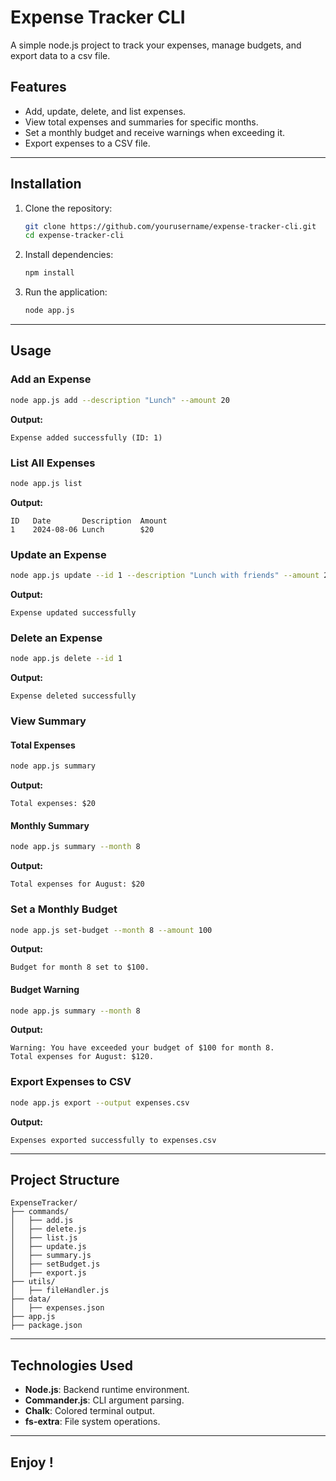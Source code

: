 # Expense Tracker CLI



A simple node.js project to track your expenses, manage budgets, and export data to a csv file.

## Features

- Add, update, delete, and list expenses.
- View total expenses and summaries for specific months.
- Set a monthly budget and receive warnings when exceeding it.
- Export expenses to a CSV file.

---

## Installation

1. Clone the repository:

   ```bash
   git clone https://github.com/yourusername/expense-tracker-cli.git
   cd expense-tracker-cli
   ```

2. Install dependencies:

   ```bash
   npm install
   ```

3. Run the application:
   ```bash
   node app.js
   ```

---

## Usage

### Add an Expense

```bash
node app.js add --description "Lunch" --amount 20
```

**Output:**

```
Expense added successfully (ID: 1)
```

### List All Expenses

```bash
node app.js list
```

**Output:**

```
ID   Date       Description  Amount
1    2024-08-06 Lunch        $20
```

### Update an Expense

```bash
node app.js update --id 1 --description "Lunch with friends" --amount 25
```

**Output:**

```
Expense updated successfully
```

### Delete an Expense

```bash
node app.js delete --id 1
```

**Output:**

```
Expense deleted successfully
```

### View Summary

#### Total Expenses

```bash
node app.js summary
```

**Output:**

```
Total expenses: $20
```

#### Monthly Summary

```bash
node app.js summary --month 8
```

**Output:**

```
Total expenses for August: $20
```

### Set a Monthly Budget

```bash
node app.js set-budget --month 8 --amount 100
```

**Output:**

```
Budget for month 8 set to $100.
```

#### Budget Warning

```bash
node app.js summary --month 8
```

**Output:**

```
Warning: You have exceeded your budget of $100 for month 8.
Total expenses for August: $120.
```

### Export Expenses to CSV

```bash
node app.js export --output expenses.csv
```

**Output:**

```
Expenses exported successfully to expenses.csv
```

---

## Project Structure

```
ExpenseTracker/
├── commands/
│   ├── add.js
│   ├── delete.js
│   ├── list.js
│   ├── update.js
│   ├── summary.js
│   ├── setBudget.js
│   ├── export.js
├── utils/
│   ├── fileHandler.js
├── data/
│   ├── expenses.json
├── app.js
├── package.json
```

---

## Technologies Used

- **Node.js**: Backend runtime environment.
- **Commander.js**: CLI argument parsing.
- **Chalk**: Colored terminal output.
- **fs-extra**: File system operations.

---

## Enjoy !
